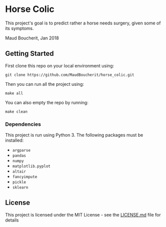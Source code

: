 # Horse Colic
This project's goal is to predict rather a horse needs surgery, given some of its symptoms.

Maud Boucherit, Jan 2018



## Getting Started

First clone this repo on your local environment using:   
```
git clone https://github.com/MaudBoucherit/horse_colic.git
```

Then you can run all the project using:
```
make all
```

You can also empty the repo by running:
```
make clean
```

### Dependencies

This project is run using Python 3. The following packages must be installed:
- `argparse`
- `pandas`
- `numpy`
- `matplotlib.pyplot`
- `altair`
- `fancyimpute`
- `pickle`
- `sklearn`


## License

This project is licensed under the MIT License - see the [LICENSE.md](LICENSE.md) file for details
